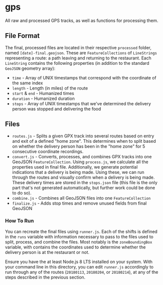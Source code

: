 # gps

All raw and processed GPS tracks, as well as functions for processing them.

## File Format

The final, processed files are located in their respective `processed` folder, named `[date]-final.geojson`. These are `FeatureCollections` of `LineStrings` representing a route: a path leaving and returning to the restaurant. Each `LineString` contains the following properties (in addition to the standard `GeoJSON` geometry array):

- `time` - Array of UNIX timestamps that correspond with the coordinate of the same index
- `length` - Length (in miles) of the route
- `start` & `end` - Humanized times
- `duration` - Humanized duration
- `stops` - Array of UNIX timestamps that we've determined the delivery person was stopped and delivering the food

## Files

- `routes.js` - Splits a given GPX track into several routes based on entry and exit of a defined "home zone". This determines when to split based on whether the delivery person has been in the "home zone" for 5 consecutive coordinate recordings.
- `convert.js` - Converts, processes, and combines GPX tracks into one GeoJSON `FeatureCollection`. Using `process.js`, we calculate all the properties used in final file. Additionally, we generate potential indications that a delivery is being made. Using these, we can run through the routes and visually confirm when a delivery is being made. These delivery times are stored in the `stops.json` file (this file is the only part that's not generated automatically, but further work could be done to do so).
- `combine.js` - Combines all GeoJSON files into one `FeatureCollection`
- `finalize.js` - Adds stop times and remove unused fields from final GeoJSON

### How To Run

You can recreate the final files using `runner.js`. Each of the shifts is defined in the `runs` variable with information necessary to pass to the files used to split, process, and combine the files. Most notably is the `zoneBoundingBox` variable, with contains the coordinates used to determine whether the delivery person is at the restaurant or not.

Ensure you have the at least Node.js 8 LTS installed on your system. With your command line in this directory, you can edit `runner.js` accordingly to run through any of the routes (`20180113`, `20180204`, or `20180214`), at any of the steps described in the previous section.
